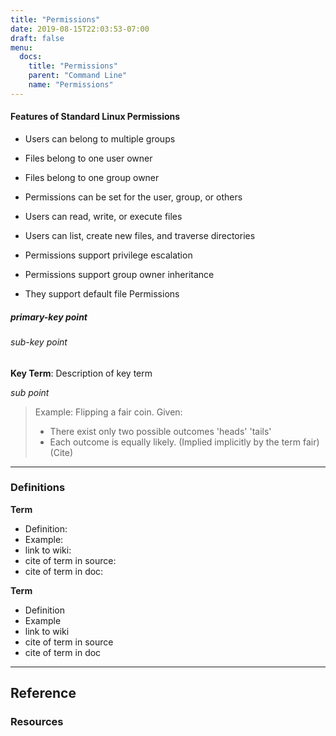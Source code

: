 ```yaml
---
title: "Permissions"
date: 2019-08-15T22:03:53-07:00
draft: false
menu:
  docs:
    title: "Permissions"
    parent: "Command Line"
    name: "Permissions"
---
```



#### Features of Standard Linux Permissions 
- Users can belong to multiple groups
- Files belong to one user owner
- Files belong to one group owner
- Permissions can be set for the user, group, or others

- Users can read, write, or execute files
- Users can list, create new files, and traverse directories
- Permissions support privilege escalation
- Permissions support group owner inheritance
- They support default file Permissions

##### _primary-key point_  
###### _sub-key point_ 

__Key Term__: Description of key term

_sub point_

  >Example: Flipping a fair coin.
  >  Given:
  >  - There exist only two possible outcomes 'heads' 'tails'
  >  - Each outcome is equally likely. (Implied implicitly by the term fair)
(Cite)




----------

### Definitions
__Term__
- Definition:
- Example:
- link to wiki:
- cite of term in source:
- cite of term in doc:

__Term__
- Definition
- Example
- link to wiki
- cite of term in source
- cite of term in doc

-----------------------------------
## Reference

### Resources 




